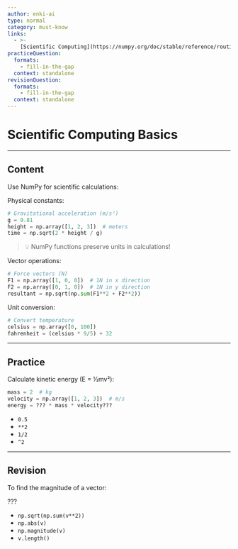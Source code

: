 ```yaml
---
author: enki-ai
type: normal
category: must-know
links:
  - >-
    [Scientific Computing](https://numpy.org/doc/stable/reference/routines.math.html){website}
practiceQuestion:
  formats:
    - fill-in-the-gap
  context: standalone
revisionQuestion:
  formats:
    - fill-in-the-gap
  context: standalone
---
```


# Scientific Computing Basics

---

## Content

Use NumPy for scientific calculations:

Physical constants:

```python
# Gravitational acceleration (m/s²)
g = 9.81
height = np.array([1, 2, 3])  # meters
time = np.sqrt(2 * height / g)
```

> 💡 NumPy functions preserve units in calculations!

Vector operations:

```python
# Force vectors (N)
F1 = np.array([1, 0, 0])  # 1N in x direction
F2 = np.array([0, 1, 0])  # 1N in y direction
resultant = np.sqrt(np.sum(F1**2 + F2**2))
```

Unit conversion:

```python
# Convert temperature
celsius = np.array([0, 100])
fahrenheit = (celsius * 9/5) + 32
```

---

## Practice

Calculate kinetic energy (E = ½mv²):

```python
mass = 2  # kg
velocity = np.array([1, 2, 3])  # m/s
energy = ??? * mass * velocity???
```

- `0.5`
- `**2`
- `1/2`
- `^2`

---

## Revision

To find the magnitude of a vector:

???

- `np.sqrt(np.sum(v**2))`
- `np.abs(v)`
- `np.magnitude(v)`
- `v.length()`

